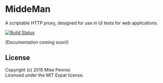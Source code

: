 # MiddeMan

A scriptable HTTP proxy, designed for use in UI tests for web applications.

[![Build Status](https://travis-ci.org/jugglinmike/middle-man.svg?branch=master)](https://travis-ci.org/jugglinmike/middle-man)

(Documentation coming soon!)

## License

Copyright (c) 2015 Mike Pennisi  
Licensed under the MIT Expat license.
